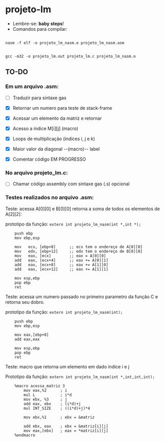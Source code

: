 
# projeto-lm

- Lembre-se: **baby steps**!
- Comandos para compilar:  

```

nasm -f elf -o projeto_lm_nasm.o projeto_lm_nasm.asm

```

```

gcc -m32 -o projeto_lm.out projeto_lm.c projeto_lm_nasm.o

```

## TO-DO 

### Em um arquivo .asm: 

- [ ]  Traduzir para sintaxe gas

- [x] Retornar um numero para teste de stack-frame  

- [x] Acessar um elemento da matriz e retornar

- [x] Acesso a índice M[i][j] (macro)  

- [x] Loops de multiplicação (indices i, j e k)

- [X] Maior valor da diagonal --(macro)-- label

- [x] Comentar código EM PROGRESSO  

### No arquivo projeto_lm.c:

- [ ] Chamar código assembly com sintaxe gas (.s) opcional

### Testes realizados no arquivo .asm:

Teste: acessa A[0][0] e B[0][0]
retorna a soma de todos os elementos de A[2][2]:


prototipo da função:  ```extern int projeto_lm_nasm(int *,int *);```
```
    push ebp
    mov ebp,esp
        
    mov   ecx, [ebp+8]      ;; ecx tem o endereço de A[0][0]
    mov   edx, [ebp+12]     ;; edx tem o endereço de B[0][0]
    mov   eax, [ecx]        ;; eax = A[0][0]
    add   eax, [ecx+4]      ;; eax += A[0][1]
    add   eax, [ecx+8]      ;; eax += A[1][0]
    add   eax, [ecx+12]     ;; eax += A[1][1]
        
    mov esp,ebp
    pop ebp
    ret
```

Teste: acessa um numero passado no primeiro parametro da função C
e retorna seu dobro.

prototipo da função: ```extern int projeto_lm_nasm(int);```
```
    push ebp
    mov ebp,esp  
    
    mov eax,[ebp+8]
    add eax,eax
    
    mov esp,ebp
    pop ebp
    ret
```

Teste: macro que retorna um elemento em dado indice i e j

Prototipo da função: ```extern int projeto_lm_nasm(int *,int,int,int); ```
```
    %macro acessa_matriz 3
        mov eax,%2      ; i
        mul L           ; i*d
        mov ebx, %3     ; j
        add eax, ebx    ; (i*d)+j
        mul INT_SIZE    ; ((i*d)+j)*4
        
        mov ebx,%1      ; ebx = &matriz
        
        add ebx, eax    ; ebx = &matriz[i][j]
        mov eax,[ebx]   ; eax = *matriz[i][j]
    %endmacro
```